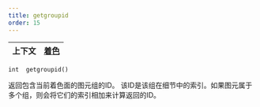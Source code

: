 ```yaml
---
title: getgroupid
order: 15
---
```

| 上下文 | [着色](../contexts/shading.html) |
| --- | --- |

`int  getgroupid()`

返回包含当前着色面的图元组的ID。
该ID是该组在细节中的索引。如果图元属于
多个组，则会将它们的索引相加来计算返回的ID。
